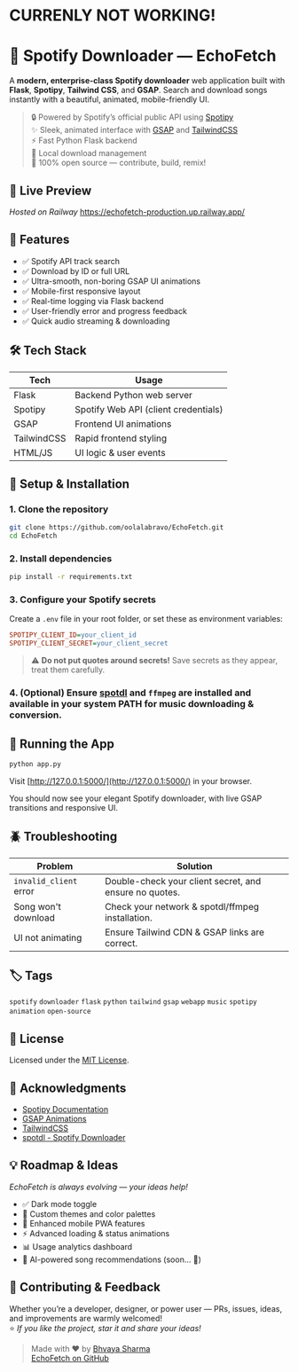 # CURRENLY NOT WORKING!

# 🎵 Spotify Downloader — **EchoFetch**

A **modern, enterprise-class Spotify downloader** web application built with **Flask**, **Spotipy**, **Tailwind CSS**, and **GSAP**. Search and download songs instantly with a beautiful, animated, mobile-friendly UI.

> 🔒 Powered by Spotify’s official public API using [Spotipy](https://spotipy.readthedocs.io/)  
> ✨ Sleek, animated interface with [GSAP](https://greensock.com/gsap/) and [TailwindCSS](https://tailwindcss.com/)  
> ⚡ Fast Python Flask backend  
> 📁 Local download management  
> 🚀 100% open source — contribute, build, remix!

## 🌟 Live Preview

_Hosted on Railway_ https://echofetch-production.up.railway.app/

## 🚀 Features

- ✅ Spotify API track search  
- ✅ Download by ID or full URL  
- ✅ Ultra-smooth, non-boring GSAP UI animations  
- ✅ Mobile-first responsive layout  
- ✅ Real-time logging via Flask backend  
- ✅ User-friendly error and progress feedback  
- ✅ Quick audio streaming & downloading

## 🛠️ Tech Stack

| Tech        | Usage                                 |
|-------------|---------------------------------------|
| Flask       | Backend Python web server             |
| Spotipy     | Spotify Web API (client credentials)  |
| GSAP        | Frontend UI animations                |
| TailwindCSS | Rapid frontend styling                |
| HTML/JS     | UI logic & user events                |

## 🔐 Setup & Installation

### 1. Clone the repository

```bash
git clone https://github.com/oolalabravo/EchoFetch.git
cd EchoFetch
```

### 2. Install dependencies

```bash
pip install -r requirements.txt
```

### 3. Configure your Spotify secrets

Create a `.env` file in your root folder, or set these as environment variables:

```ini
SPOTIPY_CLIENT_ID=your_client_id
SPOTIPY_CLIENT_SECRET=your_client_secret
```

> ⚠️ **Do not put quotes around secrets!** Save secrets as they appear, treat them carefully.

### 4. (Optional) Ensure [spotdl](https://spotdl.io) and `ffmpeg` are installed and available in your system PATH for music downloading & conversion.

## 🔧 Running the App

```bash
python app.py
```

Visit [http://127.0.0.1:5000/](http://127.0.0.1:5000/) in your browser.

You should now see your elegant Spotify downloader, with live GSAP transitions and responsive UI.

## 🪲 Troubleshooting

| Problem                    | Solution                                                |
|----------------------------|--------------------------------------------------------|
| `invalid_client` error     | Double-check your client secret, and ensure no quotes. |
| Song won't download        | Check your network & spotdl/ffmpeg installation.        |
| UI not animating           | Ensure Tailwind CDN & GSAP links are correct.           |

## 🏷️ Tags

`spotify` `downloader` `flask` `python` `tailwind` `gsap` `webapp` `music` `spotipy` `animation` `open-source`

## 📄 License

Licensed under the [MIT License](./LICENSE).

## 🙌 Acknowledgments

- [Spotipy Documentation](https://spotipy.readthedocs.io/)
- [GSAP Animations](https://greensock.com/gsap/)
- [TailwindCSS](https://tailwindcss.com/)
- [spotdl - Spotify Downloader](https://spotdl.io)

## 💡 Roadmap & Ideas

_EchoFetch is always evolving — your ideas help!_

- ✅ Dark mode toggle
- 🎨 Custom themes and color palettes
- 📱 Enhanced mobile PWA features
- ⚡ Advanced loading & status animations
- 📊 Usage analytics dashboard
- 🧠 AI-powered song recommendations (soon… 👀)

## 🤝 Contributing & Feedback

Whether you’re a developer, designer, or power user — PRs, issues, ideas, and improvements are warmly welcomed!  
⭐ _If you like the project, star it and share your ideas!_

> Made with ❤️ by [Bhvaya Sharma](https://github.com/oolalabravo)  
> [EchoFetch on GitHub](https://github.com/oolalabravo/EchoFetch)
